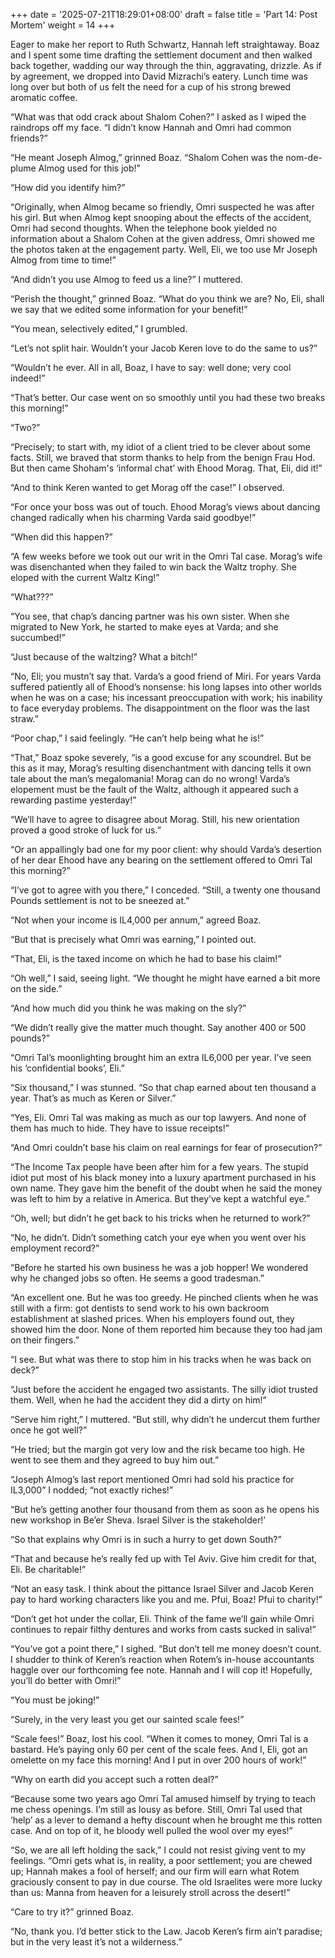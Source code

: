 +++
date = '2025-07-21T18:29:01+08:00'
draft = false
title = 'Part 14: Post Mortem'
weight = 14
+++

Eager  to  make her report to Ruth Schwartz, Hannah  left  straightaway. Boaz  and I spent some time drafting the settlement document and then  walked back  together, wadding our way through the thin, aggravating, drizzle. As  if by agreement, we dropped into David Mizrachi’s eatery. Lunch time was long over but both  of  us  felt the need for a cup of his strong  brewed  aromatic  coffee.

“What was that odd crack about Shalom Cohen?” I asked as I wiped the raindrops off my face. “I didn’t know Hannah and Omri had common friends?”

“He meant Joseph Almog,” grinned Boaz. “Shalom Cohen was the nom-de-plume Almog used for this job!”

“How did you identify him?”

“Originally,  when Almog became so friendly, Omri suspected he was  after  his girl.  But when Almog kept snooping about the effects of the  accident,  Omri had second thoughts. When the telephone book yielded no information  about  a Shalom  Cohen  at the given address, Omri showed me the photos  taken  at  the engagement  party.   Well, Eli, we too use Mr Joseph Almog from  time  to time!”

“And didn’t you use Almog to feed us a line?” I muttered.

“Perish the thought,” grinned Boaz. “What do you think we are? No, Eli,  shall we say that we edited some information for your benefit!”

“You mean, selectively edited,” I grumbled.

“Let’s  not  split hair. Wouldn’t your Jacob Keren love to  do  the same to us?”

“Wouldn’t  he  ever. All in all, Boaz, I have  to  say:  well done; very cool indeed!”

“That’s  better. Our case went on so smoothly until  you  had these two breaks this morning!”

“Two?”

“Precisely; to start with, my idiot of a client tried to be clever about  some facts.  Still, we braved that storm thanks to help from the benign Frau Hod. But then came Shoham's ‘informal chat’ with Ehood Morag. That, Eli, did it!”

“And to think Keren wanted to get Morag off the case!” I observed.

“For once your boss was out of touch. Ehood Morag’s views about dancing changed radically when his charming Varda said goodbye!”

“When did this happen?”

“A  few weeks before we took out our writ in the Omri Tal case.  Morag’s  wife was disenchanted when they failed to win back the Waltz trophy.  She eloped with the current Waltz King!”

“What???”

“You see, that chap’s dancing partner was his own sister. When she migrated to New York, he started to make eyes at Varda; and she succumbed!”

“Just because of the waltzing? What a bitch!”

“No,  Eli;  you mustn’t say that. Varda’s a good friend of  Miri.  For  years Varda suffered patiently all of Ehood’s nonsense: his long lapses  into other worlds when he was on a case; his incessant preoccupation with work; his inability  to face everyday problems. The disappointment on the floor was  the last straw.”

“Poor chap,” I said feelingly. “He can’t help being what he is!”

“That,” Boaz spoke severely, “is a good excuse for any  scoundrel. But be this as it may, Morag’s resulting disenchantment with dancing tells it  own tale about the man’s megalomania! Morag can do no  wrong! Varda’s elopement must be the fault of the Waltz,  although  it appeared such a rewarding pastime yesterday!”

“We’ll  have  to agree to disagree about Morag. Still,  his  new orientation proved a good stroke of luck for us.”

“Or an appallingly bad one for my poor client: why should Varda’s desertion of her  dear  Ehood have any bearing on the settlement offered to Omri  Tal  this morning?”

“I’ve  got  to  agree with you there,” I conceded. “Still,  a  twenty  one thousand Pounds settlement is not to be sneezed at.”

“Not when your income is IL4,000 per annum,” agreed Boaz.

“But that is precisely what Omri was earning,” I pointed out.

“That, Eli, is the taxed income on which he had to base his claim!”

“Oh well,” I said, seeing light. “We thought he might have earned a bit more  on the side.”

“And how much did you think he was making on the sly?”

“We  didn’t  really  give  the matter much thought. Say another  400  or  500 pounds?”

“Omri Tal’s moonlighting brought him an extra IL6,000 per year. I’ve seen his ‘confidential books’, Eli.”

“Six thousand,” I was stunned. “So that chap earned about ten thousand a  year. That’s  as  much  as  Keren or Silver.”

“Yes, Eli. Omri Tal was making as  much  as our top lawyers. And none of them has much to hide. They have to issue receipts!”

“And Omri couldn’t base his claim on real earnings for fear of prosecution?”

“The  Income Tax people have been after him for a few years. The stupid  idiot put most of his black money into a luxury apartment purchased in his own name. They gave him the benefit of the doubt when he said the money was left to  him by a relative in America. But they’ve kept a watchful eye.”

“Oh, well; but didn’t he get back to his tricks when he returned to work?”

“No,  he didn’t. Didn’t something catch your eye when you went  over  his employment record?”

“Before he started his own business he was a job hopper! We wondered  why he changed jobs so often. He seems a good tradesman.”

“An  excellent one. But he was too greedy. He pinched  clients when he was still with a firm: got dentists to send work to his own backroom establishment at slashed prices. When his employers found  out, they  showed him the door. None of them reported him because they too had  jam on their fingers.”

“I  see.  But  what was there to stop him in his tracks when he  was  back  on deck?”

“Just  before the accident he engaged two assistants. The silly idiot  trusted them. Well, when he had the accident they did a dirty on him!”

“Serve him right,” I muttered. “But still, why didn’t he undercut them  further once he got well?”

“He  tried;  but the margin got very low and the risk became too high.  He went to see them and they agreed to buy him out.”

“Joseph Almog’s last report mentioned Omri had sold his practice for  IL3,000” I nodded; “not exactly riches!”

“But he’s getting another four thousand from them as soon as he opens his new workshop in Be’er Sheva. Israel Silver is the stakeholder!’

“So that explains why Omri is in such a hurry to get down South?”

“That  and because he’s really fed up with Tel Aviv. Give him credit  for that, Eli. Be charitable!”

“Not an easy task. I think about  the pittance Israel Silver and Jacob Keren pay to hard working characters like you and me. Pfui, Boaz! Pfui to charity!”

“Don’t  get hot under the collar, Eli. Think of the fame we’ll gain while Omri continues to repair filthy dentures and  works  from casts sucked in saliva!”

“You’ve got a point there,” I sighed. “But don’t tell me money doesn’t count. I shudder to think of Keren’s reaction when Rotem’s in-house accountants haggle over our  forthcoming  fee  note. Hannah and  I  will cop it! Hopefully, you’ll do better with Omri!”

“You must be joking!”

“Surely, in the very least you get our sainted scale fees!”

“Scale  fees!” Boaz, lost his cool. “When it comes to money, Omri Tal is a bastard. He’s paying only 60 per cent  of the scale fees. And I, Eli, got an omelette on my face this morning! And I put in over 200 hours of work!”

“Why on earth did you accept such a rotten deal?”

“Because  some  two years ago Omri Tal amused himself by trying  to  teach  me chess openings. I’m still as lousy as before. Still, Omri Tal  used  that ‘help’  as a lever to demand a hefty discount when he brought me  this  rotten case. And on top of it, he bloody well pulled the wool over my eyes!”

“So,  we  are all left holding the sack,” I could not resist giving vent  to  my feelings.  “Omri gets what is, in reality, a poor settlement; you  are  chewed up;  Hannah  makes a fool of herself; and our firm will earn  what  Rotem graciously consent to pay in due course. The  old  Israelites were more lucky than us: Manna from heaven for a leisurely stroll across the desert!”

“Care to try it?” grinned Boaz.

“No,  thank  you.  I’d  better stick to the  Law.  Jacob  Keren’s  firm  ain’t paradise; but in the very least it’s not a wilderness.”